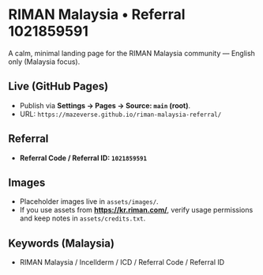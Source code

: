 # RIMAN Malaysia • Referral 1021859591

A calm, minimal landing page for the RIMAN Malaysia community — English only (Malaysia focus).

## Live (GitHub Pages)
- Publish via **Settings → Pages → Source: `main` (root)**.
- URL: `https://mazeverse.github.io/riman-malaysia-referral/`

## Referral
- **Referral Code / Referral ID: `1021859591`**

## Images
- Placeholder images live in `assets/images/`.
- If you use assets from **https://kr.riman.com/**, verify usage permissions and keep notes in `assets/credits.txt`.

## Keywords (Malaysia)
- RIMAN Malaysia / Incellderm / ICD / Referral Code / Referral ID
